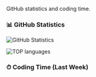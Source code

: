 GitHub statistics and coding time.

### 📊 GitHub Statistics
![GitHub Statistics](https://github-readme-stats.vercel.app/api?username=Mar4ella89&show_icons=true&theme=tokyonight)

![TOP languages](https://github-readme-stats.vercel.app/api/top-langs/?username=Mar4ella89&layout=compact&langs_count=10&theme=tokyonight)

### ⏱ Coding Time (Last Week)
<!--START_SECTION:waka-->
<!--END_SECTION:waka-->
